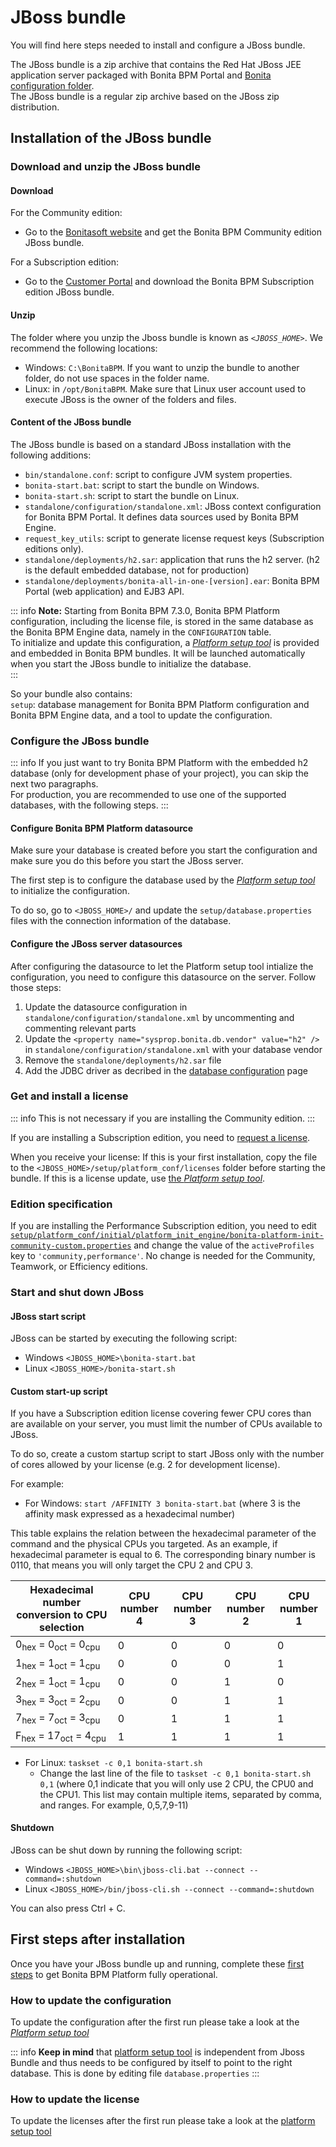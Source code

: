 # JBoss bundle

You will find here steps needed to install and configure a JBoss bundle.

The JBoss bundle is a zip archive that contains the Red Hat JBoss JEE application server packaged with Bonita BPM Portal and [Bonita configuration folder](BonitaBPM_platform_setup.md#platform_setup_tool).  
The JBoss bundle is a regular zip archive based on the JBoss zip distribution.

## Installation of the JBoss bundle

### Download and unzip the JBoss bundle

<a id="download" />

#### Download

For the Community edition:

* Go to the [Bonitasoft website](http://www.bonitasoft.com/downloads-v2) and get the Bonita BPM Community edition JBoss bundle.

For a Subscription edition:

* Go to the [Customer Portal](https://customer.bonitasoft.com/download/request) and download the Bonita BPM Subscription edition JBoss bundle.

#### Unzip

The folder where you unzip the Jboss bundle is known as _`<JBOSS_HOME>`_. We recommend the following locations: 

* Windows: `C:\BonitaBPM`. If you want to unzip the bundle to another folder, do not use spaces in the folder name. 
* Linux: in `/opt/BonitaBPM`. Make sure that Linux user account used to execute JBoss is the owner of the folders and files.

#### Content of the JBoss bundle

The JBoss bundle is based on a standard JBoss installation with the following additions:

* `bin/standalone.conf`: script to configure JVM system properties.
* `bonita-start.bat`: script to start the bundle on Windows.
* `bonita-start.sh`: script to start the bundle on Linux.
* `standalone/configuration/standalone.xml`: JBoss context configuration for Bonita BPM Portal. It defines data sources used by Bonita BPM Engine.
* `request_key_utils`: script to generate license request keys (Subscription editions only).
* `standalone/deployments/h2.sar`: application that runs the h2 server. (h2 is the default embedded database, not for production)
* `standalone/deployments/bonita-all-in-one-[version].ear`: Bonita BPM Portal (web application) and EJB3 API.

::: info
**Note:** Starting from Bonita BPM 7.3.0, Bonita BPM Platform configuration, including the license file, is stored in the same database as the Bonita BPM Engine data, namely in the `CONFIGURATION` table.  
To initialize and update this configuration, a [*Platform setup tool*](BonitaBPM_platform_setup.md) is provided and embedded in Bonita BPM bundles. 
It will be launched automatically when you start the JBoss bundle to initialize the database.  
:::

So your bundle also contains:  
`setup`: database management for Bonita BPM Platform configuration and Bonita BPM Engine data, and a tool to update the configuration.

<a id="configuration" />

### Configure the JBoss bundle

::: info
If you just want to try Bonita BPM Platform with the embedded h2 database (only for development phase of your project), you can skip the next two paragraphs.  
For production, you are recommended to use one of the supported databases, with the following steps.
:::

#### Configure Bonita BPM Platform datasource

Make sure your database is created before you start the configuration and make sure you do this before you start the JBoss server.

The first step is to configure the database used by the [*Platform setup tool*](BonitaBPM_platform_setup.md) to initialize the configuration.

To do so, go to `<JBOSS_HOME>/` and update the `setup/database.properties` files with the connection information of the  database.  

<a id="database" />

#### Configure the JBoss server datasources

After configuring the datasource to let the Platform setup tool intialize the configuration, you need to configure this datasource on the server. Follow those steps:

1. Update the datasource configuration in `standalone/configuration/standalone.xml` by uncommenting and commenting relevant parts
2. Update the `<property name="sysprop.bonita.db.vendor" value="h2" />` in `standalone/configuration/standalone.xml` with your database vendor
3. Remove the `standalone/deployments/h2.sar` file
4. Add the JDBC driver as decribed in the [database configuration](database-configuration.md#jdbc_driver) page


### Get and install a license

::: info
This is not necessary if you are installing the Community edition.
:::

If you are installing a Subscription edition, you need to [request a license](licenses.md).

<a id="license" />

When you receive your license:
If this is your first installation, copy the file to the `<JBOSS_HOME>/setup/platform_conf/licenses` folder before starting the bundle.
If this is a license update, use [the *Platform setup tool*](BonitaBPM_platform_setup.md#update_platform_conf).


### Edition specification

If you are installing the Performance Subscription edition, you need to edit [`setup/platform_conf/initial/platform_init_engine/bonita-platform-init-community-custom.properties`](BonitaBPM_platform_setup.md) and change the value of the `activeProfiles` key to `'community,performance'`.
No change is needed for the Community, Teamwork, or Efficiency editions.

<a id="start" />

### Start and shut down JBoss

#### JBoss start script

JBoss can be started by executing the following script:

* Windows `<JBOSS_HOME>\bonita-start.bat`
* Linux `<JBOSS_HOME>/bonita-start.sh`

#### Custom start-up script

If you have a Subscription edition license covering fewer CPU cores than are available on your server, you must limit the number of CPUs available to JBoss.

To do so, create a custom startup script to start JBoss only with the number of cores allowed by your license (e.g. 2 for development license).

For example: 

* For Windows: `start /AFFINITY 3 bonita-start.bat` (where 3 is the affinity mask expressed as a hexadecimal number)

This table explains the relation between the hexadecimal parameter of the command and the physical CPUs you targeted.
As an example, if hexadecimal parameter is equal to 6. The corresponding binary number is 0110, that means you will only target the CPU 2 and CPU 3.

<div class="row"><div class="col-md-6 col-md-offset-2">

|     Hexadecimal number conversion to CPU selection            |     CPU number 4     |     CPU number 3     |     CPU number 2     |     CPU number 1     |
|---------------------------------------------------------------|----------------------|----------------------|----------------------|----------------------|
|0<sub>hex</sub> 	= 	0<sub>oct</sub>  = 	0<sub>cpu</sub>     | 0                    | 0                    | 0                    | 0                    |
|1<sub>hex</sub> 	= 	1<sub>oct</sub>  = 	1<sub>cpu</sub>     | 0                    | 0                    | 0                    | 1 <!--{.bg-danger}-->|
|2<sub>hex</sub> 	= 	1<sub>oct</sub>  = 	1<sub>cpu</sub>     | 0                    | 0                    | 1 <!--{.bg-danger}-->| 0                    |
|3<sub>hex</sub> 	= 	3<sub>oct</sub>  = 	2<sub>cpu</sub>     | 0                    | 0                    | 1 <!--{.bg-danger}-->| 1 <!--{.bg-danger}-->|
|7<sub>hex</sub> 	= 	7<sub>oct</sub>  = 	3<sub>cpu</sub>     | 0                    | 1 <!--{.bg-danger}-->| 1 <!--{.bg-danger}-->| 1 <!--{.bg-danger}-->|
|F<sub>hex</sub> 	= 	17<sub>oct</sub> = 	4<sub>cpu</sub>     | 1 <!--{.bg-danger}-->| 1 <!--{.bg-danger}-->| 1 <!--{.bg-danger}-->| 1 <!--{.bg-danger}-->|

</div></div>



* For Linux: `taskset -c 0,1 bonita-start.sh` 
    * Change the last line of the file to `taskset -c 0,1 bonita-start.sh 0,1` (where 0,1 indicate that you will only use 2 CPU, the CPU0 and the CPU1. This list may contain multiple items, separated by comma, and ranges. For example, 0,5,7,9-11) 

#### Shutdown

JBoss can be shut down by running the following script:

* Windows `<JBOSS_HOME>\bin\jboss-cli.bat --connect --command=:shutdown`
* Linux `<JBOSS_HOME>/bin/jboss-cli.sh --connect --command=:shutdown`

You can also press Ctrl + C.

## First steps after installation

Once you have your JBoss bundle up and running, complete these [first steps](first-steps-after-setup.md) to get Bonita BPM Platform fully operational.

### How to update the configuration
To update the configuration after the first run please take a look at the [*Platform setup tool*](BonitaBPM_platform_setup.md#update_platform_conf)

::: info
**Keep in mind** that [platform setup tool](BonitaBPM_platform_setup.md#configure_tool) is independent from Jboss Bundle and thus needs to be configured by itself to point to the right database.
This is done by editing file `database.properties`
:::

### How to update the license
To update the licenses after the first run please take a look at the [platform setup tool](BonitaBPM_platform_setup.md#update_platform_conf)

